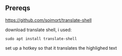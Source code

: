 ## Prereqs 
https://github.com/soimort/translate-shell

download translate shell, i used:

`sudo apt install translate-shell`

set up a hotkey so that it translates the highlighed text
